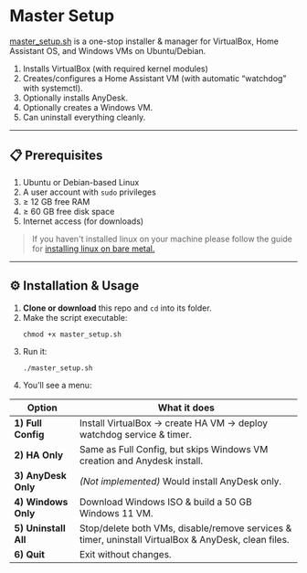 # Master Setup

[master_setup.sh](master_setup.sh) is a one-stop installer & manager for VirtualBox, Home Assistant OS, and Windows VMs on Ubuntu/Debian.
1. Installs VirtualBox (with required kernel modules)
2. Creates/configures a Home Assistant VM (with automatic “watchdog” with systemctl).
3. Optionally installs AnyDesk.
4. Optionally creates a Windows VM.
5. Can uninstall everything cleanly.

---

## 📋 Prerequisites

1. Ubuntu or Debian-based Linux 
2. A user account with `sudo` privileges  
3. ≥ 12 GB free RAM  
4. ≥ 60 GB free disk space  
5. Internet access (for downloads)

> If you haven't installed linux on your machine please follow the guide for [installing linux on bare metal.](docs/linux_install.md)

---

## ⚙️ Installation & Usage

1. **Clone or download** this repo and `cd` into its folder.  
2. Make the script executable:
    ```
    chmod +x master_setup.sh
    ```
3. Run it:
    ```
    ./master_setup.sh
    ```
5. You’ll see a menu:
   
| Option              | What it does                                                                                        |
| ------------------- | --------------------------------------------------------------------------------------------------- |
| **1) Full Config**   | Install VirtualBox → create HA VM → deploy watchdog service & timer.                                |
| **2) HA Only**       | Same as Full Config, but skips Windows VM creation and Anydesk install.                             |
| **3) AnyDesk Only**  | *(Not implemented)* Would install AnyDesk only.                                                     |
| **4) Windows Only**  | Download Windows ISO & build a 50 GB Windows 11 VM.                                                 |
| **5) Uninstall All** | Stop/delete both VMs, disable/remove services & timer, uninstall VirtualBox & AnyDesk, clean files. |
| **6) Quit**          | Exit without changes.                                                                               |
